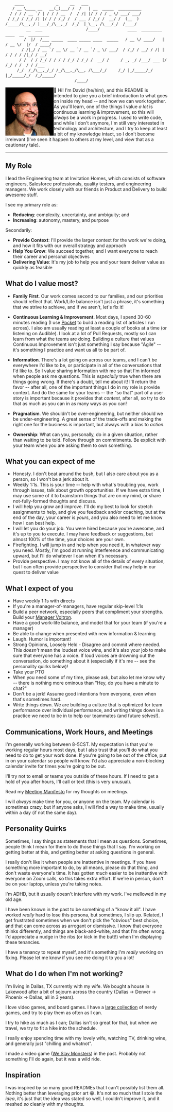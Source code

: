 ```
    ____              _     __   ___                                                       
   / __ \____ __   __(_)___/ /  /   | __  _____  __________                                
  / / / / __ `/ | / / / __  /  / /| |/ / / / _ \/ ___/ ___/                                
 / /_/ / /_/ /| |/ / / /_/ /  / ___ / /_/ /  __/ /  (__  )                                 
/_____/\__,_/ |___/_/\__,_/  /_/  |_\__, /\___/_/  /____/                                  
         __  ___                   /____/            ____  _________    ____  __  _________
        /  |/  /___ _____  ____ _____ ____  _____   / __ \/ ____/   |  / __ \/  |/  / ____/
       / /|_/ / __ `/ __ \/ __ `/ __ `/ _ \/ ___/  / /_/ / __/ / /| | / / / / /|_/ / __/   
      / /  / / /_/ / / / / /_/ / /_/ /  __/ /     / _, _/ /___/ ___ |/ /_/ / /  / / /___   
     /_/  /_/\__,_/_/ /_/\__,_/\__, /\___/_/     /_/ |_/_____/_/  |_/_____/_/  /_/_____/   
                              /____/                                                       
```

<img align="left" src="https://raw.githubusercontent.com/davidaayers/speaker-info/master/pics/headshot_small_square.jpg" width="150">


👋 Hi! I'm David (he/him), and this README is intended to give you a brief introduction to what goes on inside my head -- and how we can work together. As you'll learn, one of the things I value _a lot_ is continuous learning & improvement, so this will _always_ be a work in progress. I used to write code, and while I don't anymore, I'm still very interested in technology and architecture, and I try to keep at least a bit of my knowledge intact, so I don't become irrelevant (I've seen it happen to others at my level, and view that as a cautionary tale).<br>

---

## My Role

I lead the Engineering team at Invitation Homes, which consists of software engineers, Salesforce professionals, quality testers, and engineering managers. We work closely with our friends in Product and Delivery to build awesome stuff.

I see my primary role as:

* **Reducing**: complexity, uncertainty, and ambiguity; and
* **Increasing**: autonomy, mastery, and purpose

Secondarily:
* **Provide Context**: I'll provide the larger context for the work we're doing, and how it fits with our overall strategy and approach
* **Help You Grow**: We succeed together, and I want everyone to reach their career and personal objectives
* **Delivering Value**: It's my job to help you and your team deliver value as quickly as feasible

## What do I value most?

* **Family First**. Our work comes second to our families, and our priorities should reflect that. Work/Life balance isn't just a phrase, it's something that we strive to achieve, and if we aren't, let's fix it!

* **Continuous Learning & Improvement**. Most days, I spend 30-60 minutes reading (I use [Pocket](https://getpocket.com) to build a reading list of articles I run across). I also am usually reading at least a couple of books at a time (or listening on Audible). I look at a lot of Pull Requests, mostly so I can learn from what the teams are doing. Building a culture that values Continuous Improvement isn't just something I say because "Agile" -- it's something I practice and want us all to be part of.

* **Information**. There's a lot going on across our teams, and I can't be everywhere I'd like to be, or participate in all of the conversations that I'd like to. So I value sharing information with me so that I'm informed when people ask me questions. This is _especially_ true when there are things going wrong. If there's a doubt, tell me about it! I'll return the favor -- after all, one of the important things I do in my role is provide context. And do the same for your teams -- the "so that" part of a user story is important because it provides that _context_, after all, so try to do that as much as you can in as many ways as you can!

* **Pragmatism**. We shouldn't be over-engineering, but neither should we be under-engineering. A great sense of the trade-offs and making the right one for the business is important, but always with a bias to _action_.

* **Ownership**: What can you, personally, do in a given situation, rather than waiting to be told. Follow through on commitments. Be explicit with your team when you are asking them to own something. 


## What you can expect of me
* Honesty. I don't beat around the bush, but I also care about you as a person, so I won't be a jerk about it.
* Weekly 1:1s. This is your time -- help with what's troubling you, work through issues, talk about growth opportunities. If we have extra time, I may use some of it to brainstorm things that are on my mind, or share not-fully-formed thoughts and discuss.
* I will help you grow and improve. I'll do my best to look for stretch assignments to help, and give you feedback and/or coaching, but at the end of the day, your career is _yours_, and you also need to let me know how I can best help.
* I will let you do your job. You were hired because you're awesome, and it's up to you to execute. I may have feedback or suggestions, but almost 100% of the time, your choices are your own.
* Firefighting. I will jump in and help when you need it, in whatever way you need. Mostly, I'm good at running interference and communicating upward, but I'll do whatever I can when it's necessary.
* Provide perspective. I may not know all of the details of every situation, but I can often provide perspective to consider that may help in our quest to deliver value


## What I expect of you

* Have weekly 1:1s with directs
* If you're a manager-of-managers, have regular skip-level 1:1s 
* Build a peer network, especially peers that compliment your strengths. Build your [Manager Voltron](https://larahogan.me/blog/manager-voltron/).
* Have a good work-life balance, and model that for your team (if you're a manager)
* Be able to change when presented with new information & learning
* Laugh. Humor is important!
* Strong Opinions, Loosely Held - Disagree and commit where needed. This _doesn't_ mean the loudest voice wins, and it's also your job to make sure that everyone has a voice. If loud voices are drowning out the conversation, do something about it (especially if it's me -- see the personality quirks below)!
* Take your PTO
* When you need some of my time, please ask, but also let me know why -- there is nothing more ominous than "Hey, do you have a minute to chat?"
* Don't be a jerk! Assume good intentions from everyone, even when that's sometimes hard.
* Write things down. We are building a culture that is optimized for team performance over individual performance, and writing things down is a practice we need to be in to help our teammates (and future selves!).

## Communications, Work Hours, and Meetings

I'm generally working between 8-5CST. My expectation is that you're working regular hours most days, but I also trust that you'll do what you need to do to get your work done. If you're going to be out of the office, put in on your calendar so people will know. I'd also appreciate a non-blocking calendar invite for times you're going to be out.

I'll try not to email or teams you outside of these hours. If I need to get a hold of you after hours, I'll call or text (this is very unusual).

Read my [Meeting Manifesto](https://github.com/davidaayers/knowledge/wiki/Meetings) for my thoughts on meetings.

I will _always_ make time for you, or anyone on the team. My calendar is sometimes crazy, but if anyone asks, I will find a way to make time, usually within a day (if not the same day).

## Personality Quirks

Sometimes, I say things as statements that I mean as questions. Sometimes, people think I mean for them to do those things that I say. I'm working on getting better at this, and getting better at asking questions in general.

I really don't like it when people are inattentive in meetings. If you have something more important to do, by all means, please do that thing, and don't waste everyone's time. It has gotten _much_ easier to be inattentive with everyone on Zoom calls, so this takes extra effort. If we're in person, don't be on your laptop, unless you're taking notes.

I'm ADHD, but it usually doesn't interfere with my work. I've mellowed in my old age.

I have been known in the past to be something of a "know it all". I have worked _really_ hard to lose this persona, but sometimes, I slip up. Related, I get frustrated sometimes when we don't pick the "obvious" best choice, and that can come across as arrogant or dismissive. I know that everyone thinks differently, and things are black-and-white, and that I'm often wrong. I'd appreciate a nudge in the ribs (or kick in the butt!) when I'm displaying these tenancies.

I have a tenancy to repeat myself, and it's something I'm _really_ working on fixing. Please let me know if you see me doing it to you a lot!

## What do I do when I'm not working?

I'm living in Dallas, TX currently with my wife. We bought a house in Lakewood after a bit of sojourn across the country (Dallas -> Denver -> Phoenix -> Dallas, all in 3 years).

I love video games, and board games. I have a [large collection](https://boardgamegeek.com/collection/user/iamagiantnerd) of nerdy games, and try to play them as often as I can.

I try to hike as much as I can; Dallas isn't so great for that, but when we travel, we try to fit a hike into the schedule.

I really enjoy spending time with my lovely wife, watching TV, drinking wine, and generally just "chilling and whatnot".

I made a video game ([We Slay Monsters](https://weslaymonsters.com/)) in the past. Probably not something I'll do again, but it was a wild ride.

## Inspiration

I was inspired by so many good READMEs that I can't possibly list them all. Nothing better than leveraging prior art 😁. It's not so much that I stole the _idea_, it's just that the idea was stated so well, I couldn't improve it, and it meshed _so_ cleanly with my thoughts. 
 
